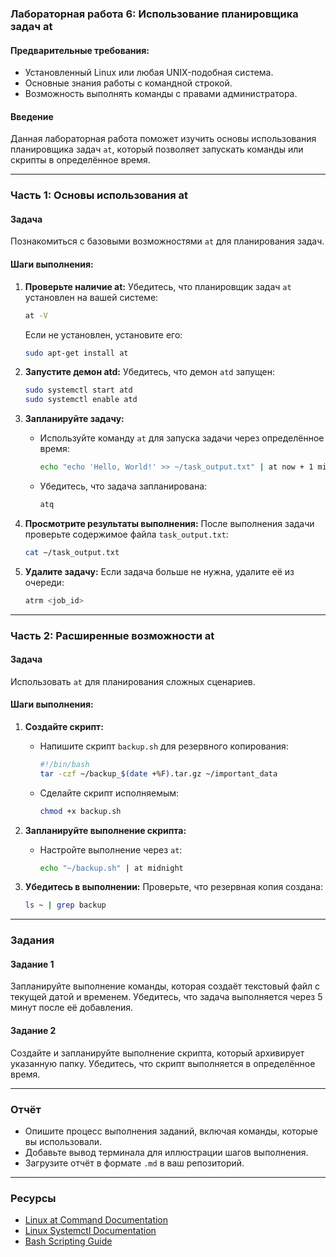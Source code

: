 ### Лабораторная работа 6: Использование планировщика задач at

#### Предварительные требования:
- Установленный Linux или любая UNIX-подобная система.
- Основные знания работы с командной строкой.
- Возможность выполнять команды с правами администратора.

#### Введение
Данная лабораторная работа поможет изучить основы использования планировщика задач `at`, который позволяет запускать команды или скрипты в определённое время.

---

### Часть 1: Основы использования at

#### Задача
Познакомиться с базовыми возможностями `at` для планирования задач.

#### Шаги выполнения:
1. **Проверьте наличие at:**
   Убедитесь, что планировщик задач `at` установлен на вашей системе:
   ```bash
   at -V
   ```
   Если не установлен, установите его:
   ```bash
   sudo apt-get install at
   ```

2. **Запустите демон atd:**
   Убедитесь, что демон `atd` запущен:
   ```bash
   sudo systemctl start atd
   sudo systemctl enable atd
   ```

3. **Запланируйте задачу:**
   - Используйте команду `at` для запуска задачи через определённое время:
     ```bash
     echo "echo 'Hello, World!' >> ~/task_output.txt" | at now + 1 minute
     ```
   - Убедитесь, что задача запланирована:
     ```bash
     atq
     ```

4. **Просмотрите результаты выполнения:**
   После выполнения задачи проверьте содержимое файла `task_output.txt`:
   ```bash
   cat ~/task_output.txt
   ```

5. **Удалите задачу:**
   Если задача больше не нужна, удалите её из очереди:
   ```bash
   atrm <job_id>
   ```

---

### Часть 2: Расширенные возможности at

#### Задача
Использовать `at` для планирования сложных сценариев.

#### Шаги выполнения:
1. **Создайте скрипт:**
   - Напишите скрипт `backup.sh` для резервного копирования:
     ```bash
     #!/bin/bash
     tar -czf ~/backup_$(date +%F).tar.gz ~/important_data
     ```
   - Сделайте скрипт исполняемым:
     ```bash
     chmod +x backup.sh
     ```

2. **Запланируйте выполнение скрипта:**
   - Настройте выполнение через `at`:
     ```bash
     echo "~/backup.sh" | at midnight
     ```

3. **Убедитесь в выполнении:**
   Проверьте, что резервная копия создана:
   ```bash
   ls ~ | grep backup
   ```

---

### Задания

#### Задание 1
Запланируйте выполнение команды, которая создаёт текстовый файл с текущей датой и временем. Убедитесь, что задача выполняется через 5 минут после её добавления.

#### Задание 2
Создайте и запланируйте выполнение скрипта, который архивирует указанную папку. Убедитесь, что скрипт выполняется в определённое время.

---

### Отчёт
- Опишите процесс выполнения заданий, включая команды, которые вы использовали.
- Добавьте вывод терминала для иллюстрации шагов выполнения.
- Загрузите отчёт в формате `.md` в ваш репозиторий.

---

### Ресурсы
- [Linux at Command Documentation](https://man7.org/linux/man-pages/man1/at.1.html)
- [Linux Systemctl Documentation](https://man7.org/linux/man-pages/man1/systemctl.1.html)
- [Bash Scripting Guide](https://www.gnu.org/software/bash/manual/bash.html)

